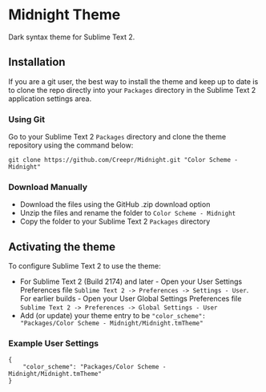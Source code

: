 # Midnight Theme

Dark syntax theme for Sublime Text 2.

## Installation

If you are a git user, the best way to install the theme and keep up to date is to clone the repo directly into your `Packages` directory in the Sublime Text 2 application settings area.

### Using Git

Go to your Sublime Text 2 `Packages` directory and clone the theme repository using the command below:

    git clone https://github.com/Creepr/Midnight.git "Color Scheme - Midnight"

### Download Manually

* Download the files using the GitHub .zip download option
* Unzip the files and rename the folder to `Color Scheme - Midnight`
* Copy the folder to your Sublime Text 2 `Packages` directory

## Activating the theme

To configure Sublime Text 2 to use the theme:

* For Sublime Text 2 (Build 2174) and later - Open your User Settings Preferences file `Sublime Text 2 -> Preferences -> Settings - User`. For earlier builds - Open your User Global Settings Preferences file `Sublime Text 2 -> Preferences -> Global Settings - User`
* Add (or update) your theme entry to be `"color_scheme": "Packages/Color Scheme - Midnight/Midnight.tmTheme"`

### Example User Settings

    {
        "color_scheme": "Packages/Color Scheme - Midnight/Midnight.tmTheme"
    }
